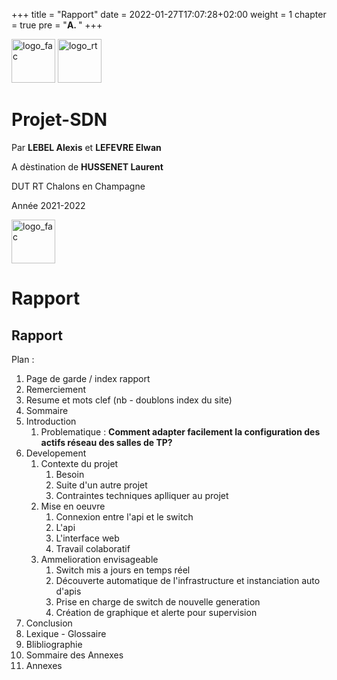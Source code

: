 +++
title = "Rapport"
date = 2022-01-27T17:07:28+02:00
weight = 1
chapter = true
pre = "<b>A. </b>"
+++

<style>
img {
    height: 5em;
    display: line;
}
</style>

![logo_fac](../../images/logo_iut.png) ![logo_rt](../../images/logo_rt.png)

# Projet-SDN

Par **LEBEL Alexis** et **LEFEVRE Elwan**

A dèstination de **HUSSENET Laurent**

DUT RT Chalons en Champagne

Année 2021-2022

![logo_fac](../../images/logo_fac.png)
# Rapport

## Rapport

Plan :

1. Page de garde / index rapport
2. Remerciement
3. Resume et mots clef (nb - doublons index du site)
4. Sommaire
5. Introduction
   1. Problematique : **Comment adapter facilement la configuration des actifs réseau des salles de TP?**
6. Developement
   1. Contexte du projet
      1. Besoin
      2. Suite d'un autre projet
      3. Contraintes techniques aplliquer au projet
   2. Mise en oeuvre
      1. Connexion entre l'api et le switch
      2. L'api
      3. L'interface web
      4. Travail colaboratif
   3. Ammelioration envisageable
      1. Switch mis a jours en temps réel
      2. Découverte automatique de l'infrastructure et instanciation auto d'apis
      3. Prise en charge de switch de nouvelle generation
      4. Création de graphique et alerte pour supervision
7. Conclusion
8. Lexique - Glossaire
9. Blibliographie
10. Sommaire des Annexes
11. Annexes
